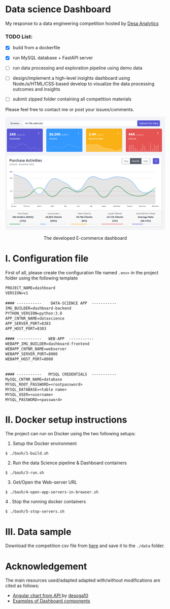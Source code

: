 # Data science Dashboard

My response to a data engineering competition hosted by [Desa Analytics](https://www.linkedin.com/groups/14527011/)

### TODO List:

- [x] build from a dockerfile
- [x] run MySQL database + FastAPI server
- [ ] run data processing and exploration pipeline using demo data
- [ ] design/implement a high-level insights dashboard using NodeJs/HTML/CSS-based develop to visualize the data processing outcomes and insights
- [ ] submit zipped folder containing all competition materials


Please feel free to contact me or post your issues/comments.
<p align="center">
<img  src="dashboard/files/dashboard.png" alt="alt text" width="512" >
 </p>
<p align="center">
The developed E-commerce dashboard
</p>


# I. Configuration file

First of all, please create the configuration file named `.env>` in the project folder using the following template

```
PROJECT_NAME=dashboard
VERSION=v1

#### -----------    DATA-SCIENCE APP  -----------
IMG_BUILDER=dashboard-backend
PYTHON_VERSION=python:3.8
APP_CNTNR_NAME=datascience
APP_SERVER_PORT=8383
APP_HOST_PORT=8383

#### -----------   WEB-APP  -----------
WEBAPP_IMG_BUILDER=dashboard-frontend
WEBAPP_CNTNR_NAME=webserver
WEBAPP_SERVER_PORT=8000
WEBAPP_HOST_PORT=8000


#### -----------   MYSQL CREDENTIALS  -----------
MySQL_CNTNR_NAME=database
MYSQL_ROOT_PASSWORD=<rootpassword>
MYSQL_DATABASE=<table name>
MYSQL_USER=<username>
MYSQL_PASSWORD=<password>

```

# II. Docker setup instructions

The project can run on Docker using the two following setups:

1. Setup the Docker environment

```
$ ./bash/1-build.sh
```

2. Run the data Science pipeline & Dashboard containers

```
$ ./bash/3-run.sh
```

3. Get/Open the Web-server URL

```
$ ./bash/4-open-app-servers-in-browser.sh
```

4 . Stop the running docker containers

```
$ ./bash/5-stop-servers.sh
```

# III. Data sample

Download the competition csv file from [here](https://drive.google.com/drive/folders/1WywM-pVk9C-BrR4kDTcNfuqILQfMYUA5) and save it to the `./data` folder.

# Acknowledgement

The main resources used/adapted adapted with/without modifications are cited as follows:
*  [Angular chart from API ](https://github.com/desoga10/angular-chart/tree/master) by [desoga10](https://github.com/desoga10)
*  [Examples of Dashboard components](https://coreui.io/product/free-bootstrap-admin-template/) 
